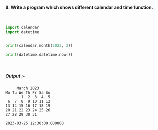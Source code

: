 #### 8. Write a program which shows different calendar and time function.

<br>

```py
import calendar
import datetime


print(calendar.month(2023, 3))

print(datetime.datetime.now())
```

<br>

##### *Output* :-

```
     March 2023
Mo Tu We Th Fr Sa Su
       1  2  3  4  5
 6  7  8  9 10 11 12
13 14 15 16 17 18 19
20 21 22 23 24 25 26
27 28 29 30 31

2023-03-25 12:30:00.000000
```
